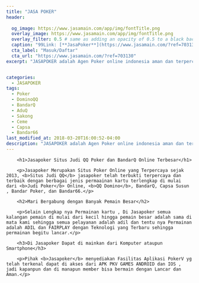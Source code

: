 ```yaml
---
title: "JASA POKER"
header:
  
  og_image: https://www.jasamain.com/app/img/fontTitle.png
  overlay_image: https://www.jasamain.com/app/img/fontTitle.png
  overlay_filter: 0.5 # same as adding an opacity of 0.5 to a black background
  caption: "99Link: [**JasaPoker**](https://www.jasamain.com/?ref=703130)"
  cta_label: "Masuk/Daftar"
  cta_url: "https://www.jasamain.com/?ref=703130"
excerpt: "JASAPOKER adalah Agen Poker online indonesia aman dan terpercaya yang menyediakan permainan Bandarq Online, DominoQQ, Capsa Susun, Bandar Poker, AduQ dan PokerQQ."


categories:
  - JASAPOKER
tags:
  - Poker
  - DominoQQ
  - BandarQ
  - AduQ
  - Sakong
  - Ceme
  - Capsa
  - Bandar66
last_modified_at: 2018-03-20T16:00:52-04:00
description: "JASAPOKER adalah Agen Poker online indonesia aman dan terpercaya yang menyediakan permainan Bandarq Online, DominoQQ, Capsa Susun, Bandar Poker, AduQ dan PokerQQ."
---
```

<div>

        <h1>Jasapoker Situs Judi QQ Poker dan BandarQ Online Terbesar</h1>

        <p>Jasapoker Merupakan Situs Poker Online yang Terpercaya sejak 2013, <b>Situs Judi QQ</b> jasapoker telah terbukti terpercaya dan terbaik dengan berbagai jenis permaainan kartu terlengkap di mulai dari <b>Judi Poker</b> Online, <b>QQ Domino</b>, BandarQ, Capsa Susun , Bandar Poker, dan Bandar66.</p>

        <h2>Mari Bergabung dengan Banyak Pemain Besar</h2>

        <p>Selain Lengkap nya Permainan kartu , Di Jasapoker semua kalangan pemain di mulai dari kecil hingga pemain besar adalah sama di mata kami sehingga semua pelayanan adalah adil dan tentu nya Permainan adalah ADIL dan FAIRPLAY dengan Teknologi yang Terbaru sehingga permainan begitu lancar.</p>

        <h3>Di Jasapoker Dapat di mainkan dari Komputer ataupun Smartphone</h3>

        <p>Pihak <b>Jasapoker</b> menyediakan Fasilitas Aplikasi PokerV yg telah terkenal dapat di akses dari APK PKV GAMES ANDROID dan IOS , jadi kapanpun dan di manapun member bisa bermain dengan Lancar dan Aman.</p>

</div>
